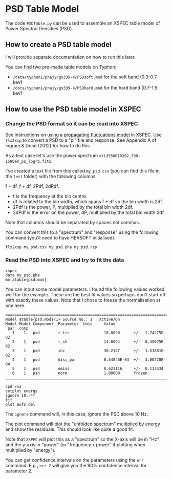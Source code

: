 # PSD Table Model

The code `PSDTable.py` can be used to assemble an XSPEC table model of Power Spectral Densities (PSD).

## How to create a PSD table model

I will provide separate documentation on how to run this later.

You can find two pre-made table models on Typhon:
- `/data/typhon1/phajy/gx339-4/PSDsoft.mod` for the soft band (0.3-0.7 keV)
- `/data/typhon1/phajy/gx339-4/PSDhard.mod` for the hard band (0.7-1.5 keV)

## How to use the PSD table model in XSPEC

### Change the PSD format so it can be read into XSPEC

See instructions on using a [propagating fluctuations model](https://heasarc.gsfc.nasa.gov/xanadu/xspec/models/propfluc.html) in XSPEC. Use `flx2xsp` to convert a PSD to a "pi" file and response. See Appendix A of Ingram & Done (2012) for how to do this.

As a test case let's use the power spectrum `xti3558010202_700-1500eV_ps_logrb.fits`.

I've created a text file from this called `my_psd.csv` (you can find this file in the `test` folder) with the following columns.

f − df, f + df, 2Pdf, 2dPdf.

- f is the frequency at the bin centre.
- df is related to the bin width, which spans f ± df so the bin width is 2df.
- 2Pdf is the power, P, multiplied by the total bin width 2df.
- 2dPdf is the error on the power, dP, multiplied by the total bin width 2df.

Note that columns should be separated by spaces not commas.

You can convert this to a "spectrum" and "response" using the following command (you'll need to have HEASOFT initialised).

`flx2xsp my_psd.csv my_psd.pha my_psd.rsp`

### Read the PSD into XSPEC and try to fit the data

```
xspec
data my_psd.pha
mo atable{psd.mod}
```

You can input some model parameters. I found the following values worked well for the example. These are the best fit values so perhaps don't start off with exactly these values. Note that I chose to freeze the normalisation at one here.

```
========================================================================
Model atable{psd.mod}<1> Source No.: 1   Active/On
Model Model Component  Parameter  Unit     Value
 par  comp
   1    1   psd        r_trc               18.0020      +/-  1.74275E-02  
   2    1   psd        r_sh                14.6994      +/-  6.45075E-02  
   3    1   psd        inc                 30.2127      +/-  1.51881E-02  
   4    1   psd        disc_par            8.54846E-03  +/-  3.00278E-04  
   5    1   psd        emiss               0.623116     +/-  0.133434     
   6    1   psd        norm                1.00000      frozen
________________________________________________________________________
```

```
cpd /xs
setplot energy
ignore 10.-**
fit
plot eufs del
```

The `ignore` command will, in this case, ignore the PSD above 10 Hz.

The plot command will plot the "unfolded spectrum" multiplied by energy and show the residuals. This should look like quite a good fit.

Note that `XSPEC` will plot this as a "spectrum" so the X-axis will be in "Hz" and the y-axis in "power" (or "frequency x power" if plotting when multiplied by "energy").

You can get confidence intervals on the parameters using the `err` command. E.g., `err 2` will give you the 90% confidence interval for parameter 2.
